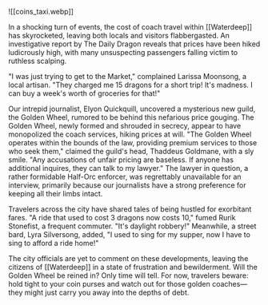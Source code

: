 ![[coins_taxi.webp]]

In a shocking turn of events, the cost of coach travel within [[Waterdeep]] has skyrocketed, leaving both locals and visitors flabbergasted. An investigative report by The Daily Dragon reveals that prices have been hiked ludicrously high, with many unsuspecting passengers falling victim to ruthless scalping.

"I was just trying to get to the Market," complained Larissa Moonsong, a local artisan. "They charged me 15 dragons for a short trip! It's madness. I can buy a week's worth of groceries for that!"

Our intrepid journalist, Elyon Quickquill, uncovered a mysterious new guild, the Golden Wheel, rumored to be behind this nefarious price gouging. The Golden Wheel, newly formed and shrouded in secrecy, appear to have monopolized the coach services, hiking prices at will. "The Golden Wheel operates within the bounds of the law, providing premium services to those who seek them," claimed the guild's head, Thaddeus Goldmane, with a sly smile. "Any accusations of unfair pricing are baseless. If anyone has additional inquires, they can talk to my lawyer." The lawyer in question, a rather formidable Half-Orc enforcer, was regrettably unavailable for an interview, primarily because our journalists have a strong preference for keeping all their limbs intact.

Travelers across the city have shared tales of being hustled for exorbitant fares. "A ride that used to cost 3 dragons now costs 10," fumed Rurik Stonefist, a frequent commuter. "It's daylight robbery!" Meanwhile, a street bard, Lyra Silversong, added, "I used to sing for my supper, now I have to sing to afford a ride home!"

The city officials are yet to comment on these developments, leaving the citizens of [[Waterdeep]] in a state of frustration and bewilderment. Will the Golden Wheel be reined in? Only time will tell. For now, travelers beware: hold tight to your coin purses and watch out for those golden coaches—they might just carry you away into the depths of debt.